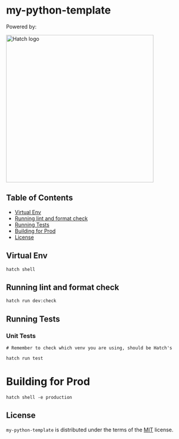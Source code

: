 # my-python-template

Powered by:

<a href="https://hatch.pypa.io/latest/" title="Hatch">
    <img src="https://hatch.pypa.io/latest/assets/images/logo.svg" alt="Hatch logo" style="max-width: 100%; height: 10svh;">
</a>

## Table of Contents

- [Virtual Env](#virtual-env)
- [Running lint and format check](#running-lint-and-format-check)
- [Running Tests](#running-tests)
- [Building for Prod](#building-for-prod)
- [License](#license)

## Virtual Env

```console
hatch shell
```

## Running lint and format check

```console
hatch run dev:check
```

## Running Tests

### Unit Tests

```console
# Remember to check which venv you are using, should be Hatch's

hatch run test
```

# Building for Prod

```console
hatch shell -e production
```

## License

`my-python-template` is distributed under the terms of the [MIT](https://spdx.org/licenses/MIT.html) license.
